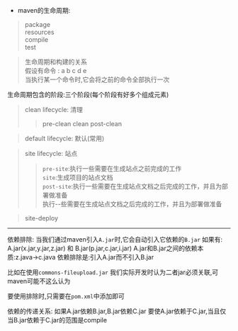 * maven的生命周期:<br/>
> package <br/>
> resources <br/>
> compile <br/>
> test

> 生命周期和构建的关系<br>
假设有命令 : a b c d e<br>
当执行某一个命令时,它会将之前的命令全部执行一次<br>

生命周期包含的阶段:三个阶段(每个阶段有好多个组成元素)<br/>
> clean lifecycle: 清理
> > pre-clean clean post-clean

> default lifecycle: 默认(常用)

> site lifecycle: 站点<br/>
> > `pre-site`:执行一些需要在生成站点之前完成的工作<br/>
> `site`:生成项目的站点文档<br/>
> `post-site`:执行一些需要在生成站点文档之后完成的工作，并且为部署做准备<br/>
执行--些需要在生成站点文档之后完成的工作，并且为部署做准备<br/>

> site-deploy

---

依赖排除:
当我们通过maven引入`A.jar`时,它会自动引入它依赖的`B.jar`
如果有:
A.jar(x.jar,y.jar,z.jar) 和 B.jar(p.jar,c.jar,i.jar)
A.jar和B.jar之间的依赖本质:z.java->c.java
依赖排除是:引入A.jar而不引入B.jar

比如在使用`commons-fileupload.jar` 我们实际开发时认为二者jar必须关联,可maven可能不这么认为

要使用排除时,只需要在`pom.xml`中添加即可


依赖的传递关系:
如果A.jar依赖B.jar,B.jar依赖C.jar
要使A.jar依赖于C.jar,当且仅当B.jar依赖于C.jar的范围是compile

